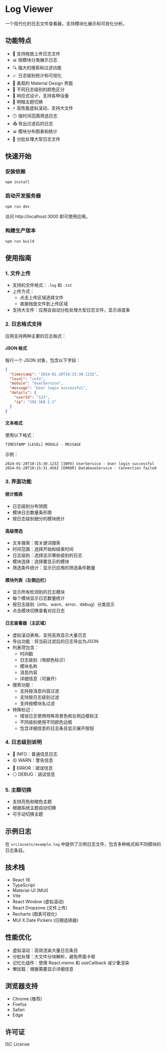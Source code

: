 # Log Viewer

一个现代化的日志文件查看器，支持模块化展示和可视化分析。

## 功能特点

- 📁 支持拖放上传日志文件
- 📊 按模块分类展示日志
- 🔍 强大的搜索和过滤功能
- 📈 日志级别统计和可视化
- 🎨 美观的 Material Design 界面
- 🌈 不同日志级别的颜色区分
- 📱 响应式设计，支持各种设备
- 🌙 明暗主题切换
- ⚡ 高性能虚拟滚动，支持大文件
- 🕒 按时间范围筛选日志
- 📤 导出过滤后的日志
- 📊 模块分布图表和统计
- 🔄 分批处理大型日志文件

## 快速开始

### 安装依赖

```bash
npm install
```

### 启动开发服务器

```bash
npm run dev
```

访问 http://localhost:3000 即可使用应用。

### 构建生产版本

```bash
npm run build
```

## 使用指南

### 1. 文件上传

- 支持的文件格式：`.log` 和 `.txt`
- 上传方式：
  - 点击上传区域选择文件
  - 直接拖放文件到上传区域
- 支持大文件：应用会自动分批处理大型日志文件，显示进度条

### 2. 日志格式支持

应用支持两种主要的日志格式：

#### JSON 格式

每行一个 JSON 对象，包含以下字段：
```json
{
  "timestamp": "2024-01-20T10:15:30.123Z",
  "level": "info",
  "module": "UserService",
  "message": "User login successful",
  "details": {
    "userId": "123",
    "ip": "192.168.1.1"
  }
}
```

#### 文本格式

使用以下格式：
```
TIMESTAMP [LEVEL] MODULE - MESSAGE
```

示例：
```
2024-01-20T10:15:30.123Z [INFO] UserService - User login successful
2024-01-20T10:15:31.456Z [ERROR] DatabaseService - Connection failed
```

### 3. 界面功能

#### 统计图表

- 日志级别分布饼图
- 模块日志数量条形图
- 按日志级别细分的模块统计

#### 高级筛选

- 文本搜索：按关键词搜索
- 时间范围：选择开始和结束时间
- 日志级别：选择显示哪些级别的日志
- 模块选择：选择要显示的模块
- 筛选条件统计：显示已应用的筛选条件数量

#### 模块列表（左侧边栏）

- 显示所有检测到的日志模块
- 每个模块显示日志数量统计
- 按日志级别（info、warn、error、debug）分类显示
- 点击模块切换查看对应日志

#### 日志查看器（主区域）

- 虚拟滚动表格，支持高效显示大量日志
- 导出功能：将当前过滤后的日志导出为JSON
- 列表项包含：
  - 时间戳
  - 日志级别（带颜色标识）
  - 模块名称
  - 消息内容
  - 详细信息（可展开）
- 搜索功能：
  - 支持按消息内容过滤
  - 支持按日志级别过滤
  - 支持按模块名过滤
- 特殊标记：
  - 错误日志使用特殊背景色和左侧边框标注
  - 不同级别使用不同颜色边框
  - 包含详细信息的日志条目显示展开按钮

### 4. 日志级别说明

- 🔵 INFO：普通信息日志
- 🟡 WARN：警告信息
- 🔴 ERROR：错误信息
- ⚪ DEBUG：调试信息

### 5. 主题切换

- 支持亮色和暗色主题
- 根据系统主题自动切换
- 可手动切换主题

## 示例日志

在 `src/assets/example.log` 中提供了示例日志文件，包含多种格式和不同模块的日志条目。

## 技术栈

- React 18
- TypeScript
- Material-UI (MUI)
- Vite
- React Window (虚拟滚动)
- React Dropzone (文件上传)
- Recharts (图表可视化)
- MUI X Date Pickers (日期选择器)

## 性能优化

- 虚拟滚动：高效渲染大量日志条目
- 分批处理：大文件分块解析，避免界面卡顿
- 记忆化组件：使用 React.memo 和 useCallback 减少重渲染
- 懒加载：根据需要显示详细信息

## 浏览器支持

- Chrome (推荐)
- Firefox
- Safari
- Edge

## 许可证

ISC License 